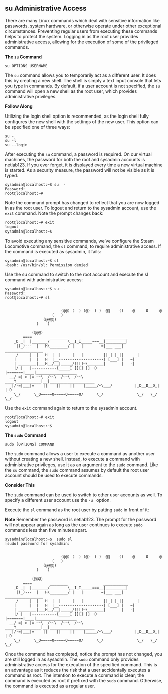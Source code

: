## su Administrative Access
There are many Linux commands which deal with sensitive information like passwords, system hardware, or otherwise operate under other exceptional circumstances. Preventing regular users from executing these commands helps to protect the system. Logging in as the root user provides administrative access, allowing for the execution of some of the privileged commands.

**The `su` Command**

`su OPTIONS USERNAME`

The `su` command allows you to temporarily act as a different user. It does this by creating a new shell. The shell is simply a text input console that lets you type in commands. By default, if a user account is not specified, the `su` command will open a new shell as the root user, which provides administrative privileges.

**Follow Along**

Utilizing the login shell option is recommended, as the login shell fully configures the new shell with the settings of the new user. This option can be specified one of three ways:

    su -
    su -l
    su --login 
After executing the `su` command, a password is required. On our virtual machines, the password for both the root and sysadmin accounts is netlab123. If you ever forget, it is displayed every time a new virtual machine is started. As a security measure, the password will not be visible as it is typed.

    sysadmin@localhost:~$ su  -
    Password:
    root@localhost:~#
Note the command prompt has changed to reflect that you are now logged in as the root user. To logout and return to the sysadmin account, use the `exit` command. Note the prompt changes back:

    root@localhost:~# exit
    logout
    sysadmin@localhost:~$
To avoid executing any sensitive commands, we’ve configure the Steam Locomotive command, the `sl` command, to require administrative access. If the command is executed as sysadmin, it fails:

    sysadmin@localhost:~$ sl
    -bash: /usr/bin/sl: Permission denied
Use the su command to switch to the root account and execute the sl command with administrative access:

    sysadmin@localhost:~$ su  -
    Password:
    root@localhost:~# sl


                             (@@) (  ) (@)  ( )  @@    ()    @     O     @
                         (   )
                     (@@@@)
                  (    )

                (@@@)
            ====        ________                ___________
        _D _|  |_______/        \__I_I_____===__|_________|
         |(_)---  |   H\________/ |   |        =|___ ___|      _________________
         /     |  |   H  |  |     |   |         ||_| |_||     _|
        |      |  |   H  |__--------------------| [___] |   =|
        | ________|___H__/__|_____/[][]~\_______|       |   -|
        |/ |   |-----------I_____I [][] []  D   |=======|____|__________________
      __/ =| o |=-~~\  /~~\  /~~\  /~~\ ____Y___________|__|____________________
       |/-=|___|=    ||    ||    ||    |_____/~\___/          |_D__D__D_|  |_D__
        \_/      \_O=====O=====O=====O/      \_/               \_/   \_/    \_/

Use the `exit` command again to return to the sysadmin account.

    root@localhost:~# exit
    logout
    sysadmin@localhost:~$

**The `sudo` Command**

    sudo [OPTIONS] COMMAND

The `sudo` command allows a user to execute a command as another user without creating a new shell. Instead, to execute a command with administrative privileges, use it as an argument to the `sudo` command. Like the `su` command, the `sudo` command assumes by default the root user account should be used to execute commands.

**Consider This**

The `sudo` command can be used to switch to other user accounts as well. To specify a different user account use the `-u ` option.

Execute the `sl` command as the root user by putting `sudo` in front of it:

**Note**
Remember the password is netlab123. The prompt for the password will not appear again as long as the user continues to execute `sudo` commands less than five minutes apart.

    sysadmin@localhost:~$  sudo sl
    [sudo] password for sysadmin:


                             (@@) (  ) (@)  ( )  @@    ()    @     O     @
                         (   )
                     (@@@@)
                  (    )

                (@@@)
            ====        ________                ___________
        _D _|  |_______/        \__I_I_____===__|_________|
         |(_)---  |   H\________/ |   |        =|___ ___|      _________________
         /     |  |   H  |  |     |   |         ||_| |_||     _|
        |      |  |   H  |__--------------------| [___] |   =|
        | ________|___H__/__|_____/[][]~\_______|       |   -|
        |/ |   |-----------I_____I [][] []  D   |=======|____|__________________
      __/ =| o |=-~~\  /~~\  /~~\  /~~\ ____Y___________|__|____________________
       |/-=|___|=    ||    ||    ||    |_____/~\___/          |_D__D__D_|  |_D__
        \_/      \_O=====O=====O=====O/      \_/               \_/   \_/    \_/
Once the command has completed, notice the prompt has not changed, you are still logged in as sysadmin. The `sudo` command only provides administrative access for the execution of the specified command. This is an advantage as it reduces the risk that a user accidentally executes a command as root. The intention to execute a command is clear; the command is executed as root if prefixed with the `sudo` command. Otherwise, the command is executed as a regular user.